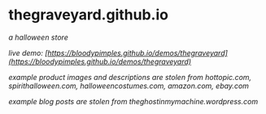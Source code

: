 # thegraveyard.github.io
*a halloween store*

*live demo: [https://bloodypimples.github.io/demos/thegraveyard](https://bloodypimples.github.io/demos/thegraveyard)*


*example product images and descriptions are stolen from hottopic.com, spirithalloween.com, halloweencostumes.com, amazon.com, ebay.com*


*example blog posts are stolen from theghostinmymachine.wordpress.com*
